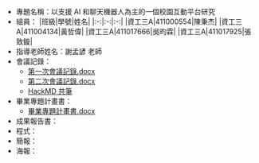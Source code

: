 - 專題名稱：以支援 AI 和聊天機器人為主的一個校園互動平台研究
- 組員：
  |班級|學號|姓名|
  |:-:|:-:|:-:|
  |資工三A|411000554|陳秉杰|
  |資工三A|411004134|黃哲偉|
  |資工三A|411017666|吳昀霖|
  |資工三A|411017925|張致鏇|
- 指導老師姓名：謝孟諺 老師
- 會議記錄：
  - [第一次會議記錄.docx](https://github.com/xiaojie4082/2024/blob/main/以支援%20AI%20和聊天機器人為主的一個校園互動平台研究/%E7%AC%AC%E4%B8%80%E6%AC%A1%E6%9C%83%E8%AD%B0%E8%A8%98%E9%8C%84.pdf)
  - [第二次會議記錄.docx](https://github.com/xiaojie4082/2024/blob/main/以支援%20AI%20和聊天機器人為主的一個校園互動平台研究/%E7%AC%AC%E4%BA%8C%E6%AC%A1%E6%9C%83%E8%AD%B0%E8%A8%98%E9%8C%84.pdf)
  - [HackMD 共筆](https://hackmd.io/@PU-X-Discord/%E5%B0%88%E6%A1%88%E5%AF%A6%E4%BD%9C)
- 畢業專題計畫書：
  - [畢業專題計畫書.docx](https://github.com/xiaojie4082/2024/blob/main/以支援%20AI%20和聊天機器人為主的一個校園互動平台研究/%E7%95%A2%E6%A5%AD%E5%B0%88%E9%A1%8C%E8%A8%88%E7%95%AB%E6%9B%B8.doc)
- 成果報告書：
- 程式：
- 簡報：
- 海報：
